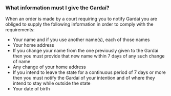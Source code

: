 ###  What information must I give the Gardaí?

When an order is made by a court requiring you to notify Gardaí you are
obliged to supply the following information in order to comply with the
requirements:

  * Your name and if you use another name(s), each of those names 
  * Your home address 
  * If you change your name from the one previously given to the Gardaí then you must provide that new name within 7 days of any such change of name 
  * Any change of your home address 
  * If you intend to leave the state for a continuous period of 7 days or more then you must notify the Gardaí of your intention and of where they intend to stay while outside the state 
  * Your date of birth 
